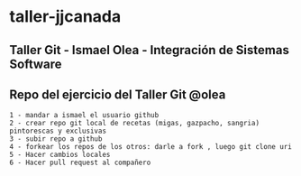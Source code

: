 ﻿# taller-jjcanada

## Taller Git - Ismael Olea - Integración de Sistemas Software
## Repo del ejercicio del Taller Git @olea

	1 - mandar a ismael el usuario github
	2 - crear repo git local de recetas (migas, gazpacho, sangria) pintorescas y exclusivas
	3 - subir repo a github
	4 - forkear los repos de los otros: darle a fork , luego git clone uri 
	5 - Hacer cambios locales
	6 - Hacer pull request al compañero
